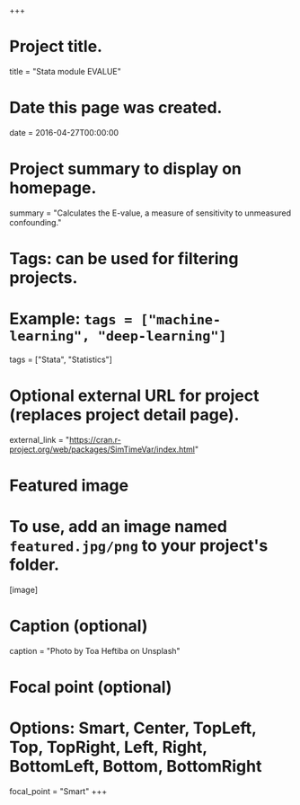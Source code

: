 +++
# Project title.
title = "Stata module EVALUE"

# Date this page was created.
date = 2016-04-27T00:00:00

# Project summary to display on homepage.
summary = "Calculates the E-value, a measure of sensitivity to unmeasured confounding."

# Tags: can be used for filtering projects.
# Example: `tags = ["machine-learning", "deep-learning"]`
tags = ["Stata", "Statistics"]

# Optional external URL for project (replaces project detail page).
external_link = "https://cran.r-project.org/web/packages/SimTimeVar/index.html"

# Featured image
# To use, add an image named `featured.jpg/png` to your project's folder. 
[image]
  # Caption (optional)
  caption = "Photo by Toa Heftiba on Unsplash"

  # Focal point (optional)
  # Options: Smart, Center, TopLeft, Top, TopRight, Left, Right, BottomLeft, Bottom, BottomRight
  focal_point = "Smart"
+++

